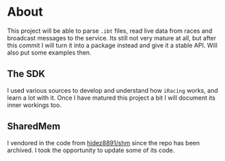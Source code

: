 # About
This project will be able to parse `.ibt` files, read live data from races and
broadcast messages to the service. Its still not very mature at all, but after
this commit I will turn it into a package instead and give it a stable API.
Will also put some examples then.


## The SDK
I used various sources to develop and understand how `iRacing` works, and learn
a lot with it. Once I have matured this project a bit I will document its
inner workings too.


## SharedMem
I vendored in the code from [hidez8891/shm](https://github.com/hidez8891/shm) 
since the repo has been archived. I took the opportunity to update some of its
code.
